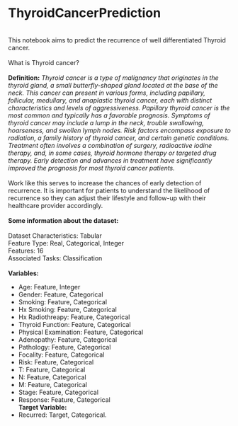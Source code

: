 # ThyroidCancerPrediction
\
This notebook aims to predict the recurrence of well differentiated Thyroid cancer. \
​\
What is Thyroid cancer? \
​\
**Definition:** *Thyroid cancer is a type of malignancy that originates in the thyroid gland, a small butterfly-shaped gland located at the base of the neck. This cancer can present in various forms, including papillary, follicular, medullary, and anaplastic thyroid cancer, each with distinct characteristics and levels of aggressiveness. Papillary thyroid cancer is the most common and typically has a favorable prognosis. Symptoms of thyroid cancer may include a lump in the neck, trouble swallowing, hoarseness, and swollen lymph nodes. Risk factors encompass exposure to radiation, a family history of thyroid cancer, and certain genetic conditions. Treatment often involves a combination of surgery, radioactive iodine therapy, and, in some cases, thyroid hormone therapy or targeted drug therapy. Early detection and advances in treatment have significantly improved the prognosis for most thyroid cancer patients.* \
​\
Work like this serves to increase the chances of early detection of recurrence. It is important for patients to understand the likelihood of recurrence so they can adjust their lifestyle and follow-up with their healthcare provider accordingly. \
​\
**Some information about the dataset:** \
​\
Dataset Characteristics: Tabular \
Feature Type: Real, Categorical, Integer \
Features: 16 \
Associated Tasks: Classification \
​\
**Variables:**
* Age: Feature, Integer
* Gender: Feature, Categorical
* Smoking: Feature, Categorical
* Hx Smoking: Feature, Categorical
* Hx Radiothreapy: Feature, Categorical
* Thyroid Function: Feature, Categorical
* Physical Examination: Feature, Categorical
* Adenopathy: Feature, Categorical
* Pathology: Feature, Categorical
* Focality: Feature, Categorical
* Risk: Feature, Categorical
* T: Feature, Categorical
* N: Feature, Categorical
* M: Feature, Categorical
* Stage: Feature, Categorical
* Response: Feature, Categorical
​\
**Target Variable:**
* Recurred: Target, Categorical.
